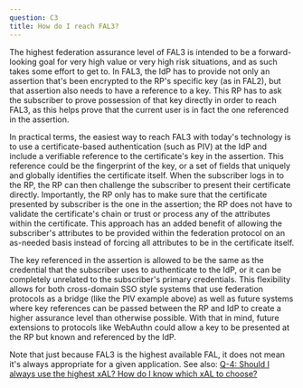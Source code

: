 ```yaml
---
question: C3
title: How do I reach FAL3?
---
```

The highest federation assurance level of FAL3 is intended to be a forward-looking goal for very high value or very high risk situations, and as such takes some effort to get to. In FAL3, the IdP has to provide not only an assertion that's been encrypted to the RP's specific key (as in FAL2), but that assertion also needs to have a reference to a key. This RP has to ask the subscriber to prove possession of that key directly in order to reach FAL3, as this helps prove that the current user is in fact the one referenced in the assertion. 

In practical terms, the easiest way to reach FAL3 with today's technology is to use a certificate-based authentication (such as PIV) at the IdP and include a verifiable reference to the certificate's key in the assertion. This reference could be the fingerprint of the key, or a set of fields that uniquely and globally identifies the certificate itself. When the subscriber logs in to the RP, the RP can then challenge the subscriber to present their certificate directly. Importantly, the RP only has to make sure that the certificate presented by subscriber is the one in the assertion; the RP does not have to validate the certificate's chain or trust or process any of the attributes within the certificate. This approach has an added benefit of allowing the subscriber's attributes to be provided within the federation protocol on an as-needed basis instead of forcing all attributes to be in the certificate itself.

The key referenced in the assertion is allowed to be the same as the credential that the subscriber uses to authenticate to the IdP, or it can be completely unrelated to the subscriber's primary credentials. This flexibility allows for both cross-domain SSO style systems that use federation protocols as a bridge (like the PIV example above) as well as future systems where key references can be passed between the RP and IdP to create a higher assurance level than otherwise possible. With that in mind, future extensions to protocols like WebAuthn could allow a key to be presented at the RP but known and referenced by the IdP.

Note that just because FAL3 is the highest available FAL, it does not mean it's always appropriate for a given application. See also: [Q-4: Should I always use the highest xAL? How do I know which xAL to choose?](#q-4)